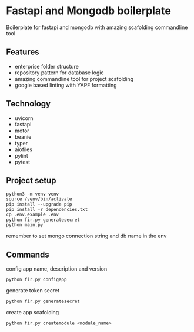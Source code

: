 # Fastapi and Mongodb boilerplate

Boilerplate for fastapi and mongodb with amazing scafolding commandline tool


## Features

* enterprise folder structure
* repository pattern for database logic
* amazing commandline tool for project scafolding
* google based linting with YAPF formatting


## Technology

* uvicorn
* fastapi
* motor
* beanie
* typer
* aiofiles
* pylint
* pytest


## Project setup

    python3 -m venv venv
    source /venv/bin/activate
    pip install --upgrade pip
    pip install -r dependencies.txt
    cp .env.example .env
    python fir.py generatesecret
    python main.py

remember to set mongo connection string and db name in the env


## Commands
config app name, description and version

    python fir.py configapp

generate token secret

    python fir.py generatesecret

create app scafolding

    python fir.py createmodule <module_name>
